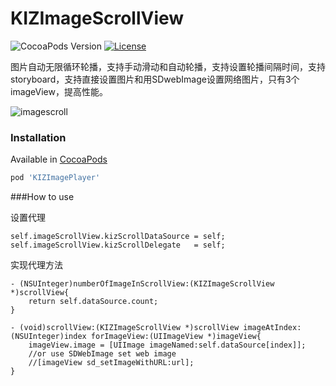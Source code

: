 KIZImageScrollView
==================

![CocoaPods Version](https://img.shields.io/cocoapods/v/KIZImagePlayer.svg?style=flat)
[![License](https://img.shields.io/github/license/zziking/KIZImagePlayer.svg?style=flat)](https://github.com/zziking/KIZImagePlayer/blob/master/LICENSE)

图片自动无限循环轮播，支持手动滑动和自动轮播，支持设置轮播间隔时间，支持storyboard，支持直接设置图片和用SDwebImage设置网络图片，只有3个imageView，提高性能。

![imagescroll](http://7xjsf4.com1.z0.glb.clouddn.com/git_kizImageScrollview_1.gif)

### Installation

Available in [CocoaPods](http://cocoapods.org/?q=KIZImagePlayer)
```ruby
pod 'KIZImagePlayer'
```


###How to use

设置代理

```
self.imageScrollView.kizScrollDataSource = self;
self.imageScrollView.kizScrollDelegate   = self;
```

实现代理方法

```
- (NSUInteger)numberOfImageInScrollView:(KIZImageScrollView *)scrollView{
    return self.dataSource.count;
}

- (void)scrollView:(KIZImageScrollView *)scrollView imageAtIndex:(NSUInteger)index forImageView:(UIImageView *)imageView{
    imageView.image = [UIImage imageNamed:self.dataSource[index]];
    //or use SDWebImage set web image
    //[imageView sd_setImageWithURL:url];
}

```
